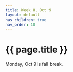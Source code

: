 ```yaml
---
title: Week 8, Oct 9
layout: default
has_children: true
nav_order: 18
---
```


# {{ page.title }}

Monday, Oct 9 is fall break.

